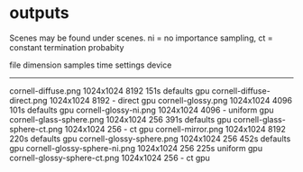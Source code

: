 # outputs

Scenes may be found under scenes. ni = no importance sampling, ct = constant
termination probabity

file                            dimension    samples time  settings        device
----------------------------    ------------ ------- ----- ------------    -------
cornell-diffuse.png             1024x1024    8192    151s  defaults        gpu
cornell-diffuse-direct.png      1024x1024    8192    -     direct          gpu
cornell-glossy.png              1024x1024    4096    101s  defaults        gpu
cornell-glossy-ni.png           1024x1024    4096     -    uniform         gpu
cornell-glass-sphere.png        1024x1024    256     391s  defaults        gpu
cornell-glass-sphere-ct.png     1024x1024    256      -    ct              gpu
cornell-mirror.png              1024x1024    8192    220s  defaults        gpu
cornell-glossy-sphere.png       1024x1024    256     452s  defaults        gpu
cornell-glossy-sphere-ni.png    1024x1024    256     225s  uniform         gpu
cornell-glossy-sphere-ct.png    1024x1024    256      -    ct              gpu
